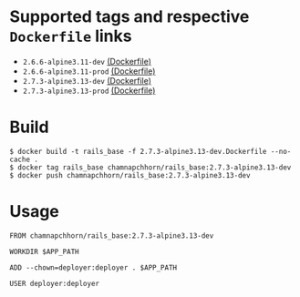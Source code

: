 # Supported tags and respective `Dockerfile` links

- `2.6.6-alpine3.11-dev` [(Dockerfile)](https://github.com/chamnap/docker_rails_base/blob/master/2.6.6-alpine3.11-dev.Dockerfile)
- `2.6.6-alpine3.11-prod` [(Dockerfile)](https://github.com/chamnap/docker_rails_base/blob/master/2.6.6-alpine3.11-prod.Dockerfile)
- `2.7.3-alpine3.13-dev` [(Dockerfile)](https://github.com/chamnap/docker_rails_base/blob/master/2.7.3-alpine3.13-dev.Dockerfile)
- `2.7.3-alpine3.13-prod` [(Dockerfile)](https://github.com/chamnap/docker_rails_base/blob/master/2.7.3-alpine3.13-prod.Dockerfile)

# Build

    $ docker build -t rails_base -f 2.7.3-alpine3.13-dev.Dockerfile --no-cache .
    $ docker tag rails_base chamnapchhorn/rails_base:2.7.3-alpine3.13-dev
    $ docker push chamnapchhorn/rails_base:2.7.3-alpine3.13-dev

# Usage

    FROM chamnapchhorn/rails_base:2.7.3-alpine3.13-dev

    WORKDIR $APP_PATH

    ADD --chown=deployer:deployer . $APP_PATH

    USER deployer:deployer
